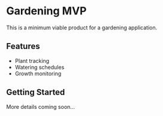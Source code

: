 # Gardening MVP

This is a minimum viable product for a gardening application.

## Features
- Plant tracking
- Watering schedules
- Growth monitoring

## Getting Started
More details coming soon...
